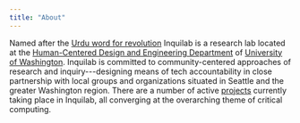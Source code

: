 ```yaml
---
title: "About"
---
```


Named after the [Urdu word for revolution](https://en.wikipedia.org/wiki/Inquilab_Zindabad) Inquilab is a research lab located at the [Human-Centered Design and Engineering Department](https://www.hcde.washington.edu/) of [University of Washington](https://www.washington.edu/). Inquilab is committed to community-centered approaches of research and inquiry---designing means of tech accountability in close partnership with local groups and organizations situated in Seattle and the greater Washington region. There are a number of active [projects](https://inquilab.cc/#projects) currently taking place in Inquilab, all converging at the overarching theme of critical computing. 